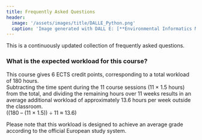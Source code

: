 ```yaml
---
title: Frequently Asked Questions
header:
  image: '/assets/images/title/DALLE_Python.png'
  caption: 'Image generated with DALL E: [**Environmental Informatics Marburg**](https://www.uni-marburg.de/en/fb19/disciplines/physisch/environmentalinformatics)'
---
```



This is a continuously updated collection of frequently asked questions.


### What is the expected workload for this course?
This course gives 6 ECTS credit points, corresponding to a total workload of 180 hours.  
Subtracting the time spent during the 11 course sessions (11 × 1.5 hours) from the total, and dividing the remaining hours over 11 weeks results in an average additional workload of approximately 13.6 hours per week outside the classroom.  
((180 – (11 × 1.5)) ÷ 11 ≈ 13.6)

Please note that this workload is designed to achieve an average grade according to the official European study system.















